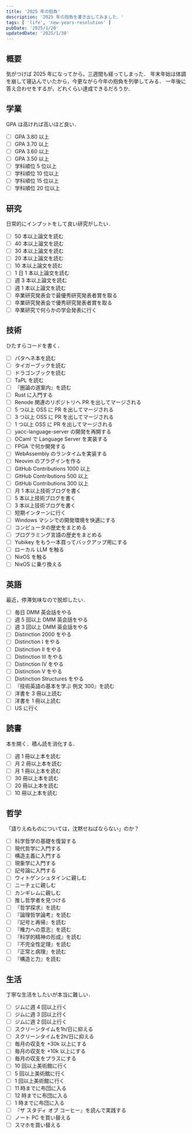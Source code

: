 ```yaml
---
title: '2025 年の抱負'
description: '2025 年の抱負を書き出してみました．'
tags: [ 'life', 'new-years-resolution' ]
pubDate: '2025/1/20'
updatedDate: '2025/1/30'
---
```


## 概要

気がつけば 2025 年になってから，三週間も経ってしまった．
年末年始は体調を崩して寝込んでいたから，今更ながら今年の抱負を列挙してみる．
一年後に答え合わせをするが，どれくらい達成できるだろうか．

## 学業

GPA は高ければ高いほど良い．

- [ ] GPA 3.80 以上
- [ ] GPA 3.70 以上
- [ ] GPA 3.60 以上
- [ ] GPA 3.50 以上
- [ ] 学科順位 5 位以上
- [ ] 学科順位 10 位以上
- [ ] 学科順位 15 位以上
- [ ] 学科順位 20 位以上

## 研究

日常的にインプットをして良い研究がしたい．

- [ ] 50 本以上論文を読む
- [ ] 40 本以上論文を読む
- [ ] 30 本以上論文を読む
- [ ] 20 本以上論文を読む
- [ ] 10 本以上論文を読む
- [ ] 1 日 1 本以上論文を読む
- [ ] 週 3 本以上論文を読む
- [ ] 週 1 本以上論文を読む
- [ ] 卒業研究発表会で最優秀研究発表者賞を取る
- [ ] 卒業研究発表会で優秀研究発表者賞を取る
- [ ] 卒業研究で何らかの学会発表に行く

## 技術

ひたすらコードを書く．

- [ ] パタヘネ本を読む
- [ ] タイガーブックを読む
- [ ] ドラゴンブックを読む
- [ ] TaPL を読む
- [ ] 『圏論の道案内』を読む
- [ ] Rust に入門する
- [ ] Renode 関連のリポジトリへ PR を出してマージされる
- [ ] 5 つ以上 OSS に PR を出してマージされる
- [ ] 3 つ以上 OSS に PR を出してマージされる
- [ ] 1 つ以上 OSS に PR を出してマージされる
- [ ] yacc-language-server の開発を再開する
- [ ] OCaml で Language Server を実装する
- [ ] FPGA で何か開発する
- [ ] WebAssembly のランタイムを実装する
- [ ] Neovim のプラグインを作る
- [ ] GitHub Contributions 1000 以上
- [ ] GitHub Contributions 500 以上
- [ ] GitHub Contributions 300 以上
- [ ] 月 1 本以上技術ブログを書く
- [ ] 5 本以上技術ブログを書く
- [ ] 3 本以上技術ブログを書く
- [ ] 短期インターンに行く
- [ ] Windows マシンでの開発環境を快適にする
- [ ] コンピュータの歴史をまとめる
- [ ] プログラミング言語の歴史をまとめる
- [ ] Yubikey をもう一本買ってバックアップ用にする
- [ ] ローカル LLM を触る
- [ ] NixOS を触る
- [ ] NixOS に乗り換える

## 英語

最近，停滞気味なので脱却したい．

- [ ] 毎日 DMM 英会話をやる
- [ ] 週 5 回以上 DMM 英会話をやる
- [ ] 週 3 回以上 DMM 英会話をやる
- [ ] Distinction 2000 をやる
- [ ] Distinction I をやる
- [ ] Distinction II をやる
- [ ] Distinction III をやる
- [ ] Distinction IV をやる
- [ ] Distinction V をやる
- [ ] Distinction Structures をやる
- [ ] 『技術英語の基本を学ぶ 例文 300』を読む
- [ ] 洋書を 3 冊以上読む
- [ ] 洋書を 1 冊以上読む
- [ ] US に行く

## 読書

本を開く．積ん読を消化する．

- [ ] 週 1 冊以上本を読む
- [ ] 月 2 冊以上本を読む
- [ ] 月 1 冊以上本を読む
- [ ] 30 冊以上本を読む
- [ ] 20 冊以上本を読む
- [ ] 10 冊以上本を読む

## 哲学

「語りえぬものについては，沈黙せねばならない」のか？

- [ ] 科学哲学の基礎を復習する
- [ ] 現代哲学に入門する
- [ ] 構造主義に入門する
- [ ] 現象学に入門する
- [ ] 記号論に入門する
- [ ] ウィトゲンシュタインに親しむ
- [ ] ニーチェに親しむ
- [ ] カンギレムに親しむ
- [ ] 推し哲学者を見つける
- [ ] 『哲学探求』を読む
- [ ] 『論理哲学論考』を読む
- [ ] 『記号と再帰』を読む
- [ ] 『権力への意志』を読む
- [ ] 『科学的精神の形成』を読む
- [ ] 『不完全性定理』を読む
- [ ] 『正常と病理』を読む
- [ ] 『構造と力』を読む

## 生活

丁寧な生活をしたいが本当に難しい．

- [ ] ジムに週 4 回以上行く
- [ ] ジムに週 3 回以上行く
- [ ] ジムに週 2 回以上行く
- [ ] スクリーンタイムを1h/日に抑える
- [ ] スクリーンタイムを2h/日に抑える
- [ ] 毎月の収支を +30k 以上にする
- [ ] 毎月の収支を +10k 以上にする
- [ ] 毎月の収支をプラスにする
- [ ] 10 回以上美術館に行く
- [ ] 5 回以上美術館に行く
- [ ] 1 回以上美術館に行く
- [ ] 11 時までに布団に入る
- [ ] 12 時までに布団に入る
- [ ] 1 時までに布団に入る
- [ ] 『ザ スタディ オブ コーヒー』を読んで実践する
- [ ] ノート PC を買い替える
- [ ] スマホを買い替える
